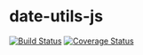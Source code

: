 date-utils-js
=============

[![Build Status](https://travis-ci.org/yasu1230/date-utils-js.svg?branch=master)](https://travis-ci.org/yasu1230/date-utils-js)
[![Coverage Status](https://coveralls.io/repos/yasu1230/date-utils-js/badge.png)](https://coveralls.io/r/yasu1230/date-utils-js)
